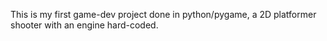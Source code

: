 This is my first game-dev project done in python/pygame, a 2D platformer shooter with an engine hard-coded. 
